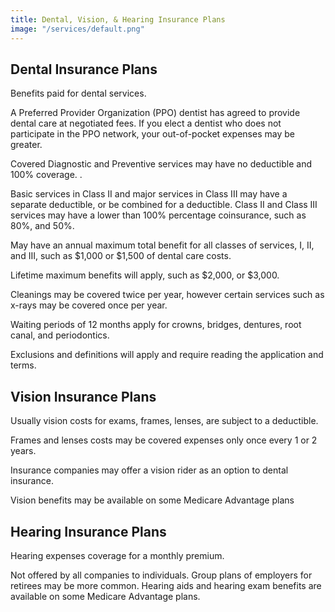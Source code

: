 ```yaml
---
title: Dental, Vision, & Hearing Insurance Plans
image: "/services/default.png"
---
```


## Dental Insurance Plans

Benefits paid for dental services.

A Preferred Provider Organization (PPO) dentist has agreed to provide dental care at negotiated fees. If you elect a dentist who does not participate in the PPO network, your out-of-pocket expenses may be greater. 

Covered Diagnostic and Preventive services may have no deductible and 100% coverage. .

Basic services in Class II and major services in Class III may have a separate deductible, or be combined for a deductible. Class II and Class III services may have a lower than 100% percentage coinsurance, such as 80%, and 50%. 

May have an annual maximum total benefit for all classes of services, I, II, and III, such as $1,000 or $1,500 of dental care costs.

Lifetime maximum benefits will apply, such as $2,000, or $3,000. 

Cleanings may be covered twice per year, however certain services such as x-rays may be covered once per year. 

Waiting periods of 12 months apply for crowns, bridges, dentures, root canal, and periodontics.  

Exclusions and definitions will apply and require reading the application and terms.   

## Vision Insurance Plans
  
Usually vision costs for exams, frames, lenses, are subject to a deductible.

Frames and lenses costs may be covered expenses only once every 1 or 2 years.

Insurance companies may offer a vision rider as an option to dental insurance. 

Vision benefits may be available on some Medicare Advantage plans

## Hearing Insurance Plans
  
Hearing expenses coverage for a monthly premium. 

Not offered by all companies to individuals. Group plans of employers for retirees may be more common. Hearing aids and hearing exam benefits are available on some Medicare Advantage plans. 
